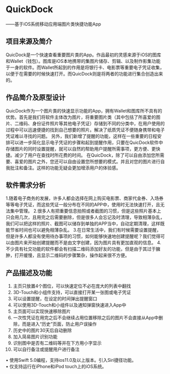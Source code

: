 # QuickDock
——基于iOS系统移动应用端图片类快捷功能App  

## 项目来源及简介  
QuicDock是一个快速查看重要图片类的App。作品最初的灵感来源于iOS的图库和Wallet（钱包）。图库是iOS本地携带的集图片储存、剪辑、以及制作影集功能于一身的软件。而Wallet所起到的作用是将银行卡、电影票等重要电子凭证收集，以便于在需要的时候快速打开。而QuicDock则是将两者的功能进行集合创造出来的。

## 作品简介及原型设计  
QuicDock作为一个图片类的快速显示功能的App，拥有Wallet和图库所不具有的优势。首先是我们将软件主体改为图片，将重要图片类（其中包括了所喜爱的图片、二维码、身份证件照片等其他电子凭证）存储到不同的分类中，在用户使用的过程中可以迅速便捷的找到自己想要的照片。解决了纸质凭证不便随身携带和电子凭证难以寻找的问题。
另外，我们新增了提醒的功能，这样在一些重要的日程安排可以进一步简化显示电子凭证的步骤和起到提醒作用，只要在QuicDock软件中存储图片的同时设置提醒，就可以自然的帮助用户提醒所需事项，更方便、更快捷。减少了用户在查找时所花费的时间。
在QuicDock，除了可以自由添加您所需要、喜爱的图片之外，您还可以自由设置您所想要的模式。并且对您的图片进行自我批注和备注。这样的功能无疑会更加增添用户的体验感。

## 软件需求分析  
1.随着电子商务的发展，许多人都会选择在网上购买电影票、商家代金券、入场券等等电子凭证，而这些凭证一般分布在不同的APP中，使用时无法快速打开，且无法集中管理。
2.很多人有把重要信息拍照或者截图的习惯，但是这些照片基本上只会用几次，且用完之后需要删除，但是很多人会忘记及时清理，导致相薄杂乱，我们可以把这样的照片、截图可以储存到单独的APP当中，自动定期清理，这样既能节省时间也可以避免相薄杂乱。
3.在日常生活中，我们有时候需要设置提醒，但是许多人都没有使用待办事项的习惯，如何能够快速地创建提醒呢？我们觉得可以由图片来开始创建提醒而不是由文字创建，因为图片具有更加直观的信息。
4.不少具有社交功能的软件都会有扫描二维码添加好友的功能，但是由于其过于臃肿，打开缓慢，且显示二维码的步骤繁杂，操作起来很不方便。

## 产品描述及功能  
1.    主页只放置4个图位，可以快速定位不必在庞大的列表中翻找
2.    3D-Touch和小组件支持，可以直接打开某一张图或电子凭证
3.    可以设置提醒，在设定的时间弹出提醒窗口
4.    可以使用3D-Touch和小组件以及通知弹窗快速进入App中
5.    主页面可以实现快速移除图片
6.    一次性凭证在用完之后不会继续占用位置移除之后的图片不会直接从App中删除，而是进入“历史”页面，防止用户误操作
7.    历史中的图片30天后自动删除
8.    加入简易图片识别功能
9.    识别图中是否有二维码等并在下方用小字显示
10.    可以自行备注或提醒用户进行备注

•    使用Swift 5.0编程，支持ios11.0及以上版本。引入Siri捷径功能。  
•    仅支持运行在iPhone和iPod touch上的iOS系统。









